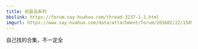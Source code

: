 ```yaml
---
title: 初音岛系列
bbslink: https://forum.say-huahuo.com/thread-3237-1-1.html
imgurl: https://www.say-huahuo.com/data/attachment/forum/201602/22/150951kqqgmgmgtwmyqgqs.jpg
---
```


自己找的合集，不一定全<!--more-->
